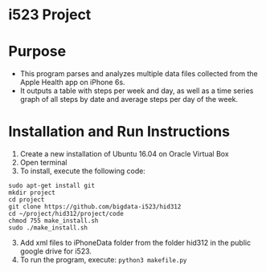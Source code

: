 # i523 Project

# Purpose

* This program parses and analyzes multiple data files collected from the Apple Health app on iPhone 6s.
* It outputs a table with steps per week and day, as well as a time series graph of all steps by date and average steps per day of the week.

# Installation and Run Instructions

1. Create a new installation of Ubuntu 16.04 on Oracle Virtual Box
2. Open terminal
3. To install, execute the following code:
  ~~~~
  sudo apt-get install git
  mkdir project
  cd project
  git clone https://github.com/bigdata-i523/hid312
  cd ~/project/hid312/project/code
  chmod 755 make_install.sh
  sudo ./make_install.sh
  ~~~~
3. Add xml files to iPhoneData folder from the folder hid312 in the public google drive for i523.
4. To run the program, execute: `python3 makefile.py`

 
